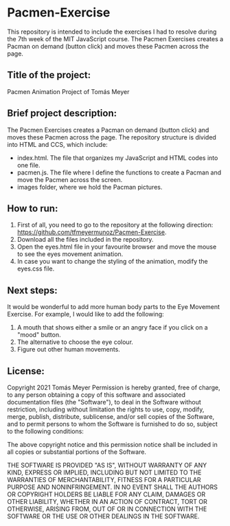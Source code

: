 # Pacmen-Exercise

This repository is intended to include  the exercises I had to resolve during the 7th week of the MIT JavaScript course. The Pacmen Exercises creates a Pacman on demand (button click) and moves these Pacmen across the page.

## Title of the project: 

Pacmen Animation Project of Tomás Meyer

## Brief project description:

The Pacmen Exercises creates a Pacman on demand (button click) and moves these Pacmen across the page. The repository structure is divided into
HTML and CCS, which include:

- index.html. The file that organizes my JavaScript and HTML codes into one file.
- pacmen.js. The file where I define the functions to create a Pacman and move the Pacmen across the screen.
- images folder, where we hold the Pacman pictures.

## How to run:

1. First of all, you need to go to the repository at the following direction: https://github.com/tfmeyermunoz/Pacmen-Exercise.
2. Download all the files included in the repository.
4. Open the eyes.html file in your favourite browser and move the mouse to see the eyes movement animation.
5. In case you want to change the styling of the animation, modify the eyes.css file.

## Next steps:

It would be wonderful to add more human body parts to the Eye Movement Exercise. For example, I would like to add the following:

1. A mouth that shows either a smile or an angry face if you click on a "mood" button.
2. The alternative to choose the eye colour.
3. Figure out other human movements.

## License:

Copyright 2021 Tomás Meyer
Permission is hereby granted, free of charge, to any person obtaining a copy of this software and associated documentation files (the "Software"), to deal in the Software without restriction, including without limitation the rights to use, copy, modify, merge, publish, distribute, sublicense, and/or sell copies of the Software, and to permit persons to whom the Software is furnished to do so, subject to the following conditions:

The above copyright notice and this permission notice shall be included in all copies or substantial portions of the Software.

THE SOFTWARE IS PROVIDED "AS IS", WITHOUT WARRANTY OF ANY KIND, EXPRESS OR IMPLIED, INCLUDING BUT NOT LIMITED TO THE WARRANTIES OF MERCHANTABILITY, FITNESS FOR A PARTICULAR PURPOSE AND NONINFRINGEMENT. IN NO EVENT SHALL THE AUTHORS OR COPYRIGHT HOLDERS BE LIABLE FOR ANY CLAIM, DAMAGES OR OTHER LIABILITY, WHETHER IN AN ACTION OF CONTRACT, TORT OR OTHERWISE, ARISING FROM, OUT OF OR IN CONNECTION WITH THE SOFTWARE OR THE USE OR OTHER DEALINGS IN THE SOFTWARE.
